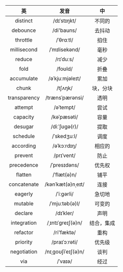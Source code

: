 |      英      |        发音        |     中     |
| :----------: | :----------------: | :--------: |
|   distinct   |    /dɪˈstɪŋkt/     |   不同的   |
|   debounce   |     /di'bauns/     |   去抖动   |
|   throttle   |     /ˈθrɑːtl/      |    掐住    |
| millisecond  |   /ˈmɪlisekənd/    |    毫秒    |
|    reduce    |     /rɪˈduːs/      |    减少    |
|     fold     |      /foʊld/       |    折叠    |
|  accumulate  |  /əˈkjuːmjəleɪt/   |    累加    |
|    chunk     |      /tʃʌŋk/       |  块，分块  |
| transparency |  /trænsˈpærənsi/   |    透明    |
|   attempt    |     /əˈtempt/      |    尝试    |
|   capacity   |    /kəˈpæsəti/     |    容量    |
|   desugar    |   /diːˈʃʊɡə(r)/    |    提取    |
|   schedule   |    /ˈskedʒuːl/     |    调度    |
|  according   |    /əˈkɔːrdɪŋ/     |   相应的   |
|   prevent    |     /prɪˈvent/     |    防止    |
|  precedence  |    /ˈpresɪdəns/    |   优先权   |
|   flatten    |    /ˈflæt(ə)n/     |    铺平    |
| concatenate  | /kənˈkæt(ə)nˌeɪt/  |    连接    |
|   eagerly    |     /ˈiːɡərli/     |   急切地   |
|   mutable    |   /ˈmjuːtəb(ə)l/   |   可变的   |
|   declare    |     /dɪˈkler/      |    声明    |
| integration  | /ˌɪntɪˈɡreɪʃ(ə)n/  | 结合，集成 |
|   refactor   |     /ri'fæktə/     |    重构    |
|   priority   |   /praɪˈɔːrəti/    |   优先级   |
| negotiation  | /nɪˌɡoʊʃiˈeɪʃ(ə)n/ |    谈判    |
|     via      |      /ˈvaɪə/       |    经过    |

